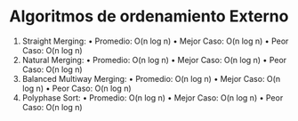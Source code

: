 # Algoritmos de ordenamiento Externo
  1.	Straight Merging:
    •	Promedio: O(n log n)
    •	Mejor Caso: O(n log n)
    •	Peor Caso: O(n log n)
  2.	Natural Merging:
    •	Promedio: O(n log n)
    •	Mejor Caso: O(n log n)
    •	Peor Caso: O(n log n)
  3.	Balanced Multiway Merging:
    •	Promedio: O(n log n)
    •	Mejor Caso: O(n log n)
    •	Peor Caso: O(n log n)
  4.	Polyphase Sort:
    •	Promedio: O(n log n)
    •	Mejor Caso: O(n log n)
    •	Peor Caso: O(n log n)

